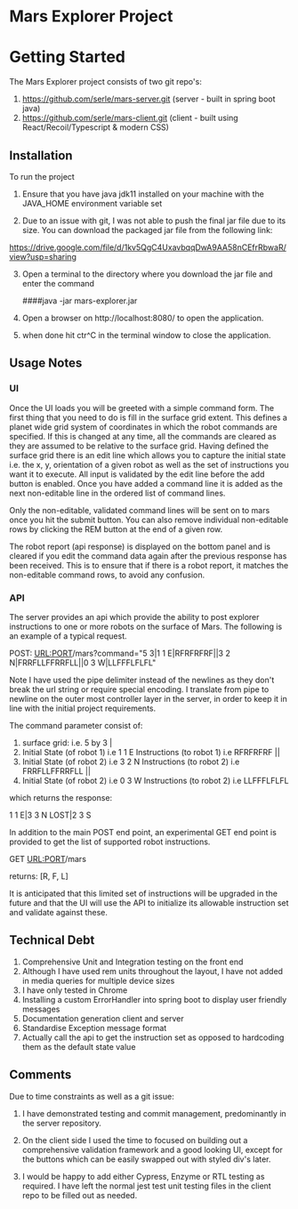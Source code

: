 # Mars Explorer Project

# Getting Started

The Mars Explorer project consists of two git repo's:

1) https://github.com/serle/mars-server.git (server - built in spring boot java)
2) https://github.com/serle/mars-client.git (client - built using React/Recoil/Typescript & modern CSS)

## Installation

To run the project

1) Ensure that you have java jdk11 installed on your machine with the JAVA_HOME environment variable set


2) Due to an issue with git, I was not able to push the final jar file due to its size. You can download 
   the packaged jar file from the following link:  
   

https://drive.google.com/file/d/1kv5QgC4UxavbqqDwA9AA58nCEfrRbwaR/view?usp=sharing 


3) Open a terminal to the directory where you download the jar file and enter the command
   
   ####java -jar mars-explorer.jar 

4) Open a browser on http://localhost:8080/ to open the application.


5) when done hit ctr^C in the terminal window to close the application.


## Usage Notes

### UI

Once the UI loads you will be greeted with a simple command form. The first thing that
you need to do is fill in the surface grid extent. This defines a planet wide grid system of
coordinates in which the robot commands are specified. If this is changed at any time, all the
commands are cleared as they are assumed to be relative to the surface grid. Having defined
the surface grid there is an edit line which allows you to capture the initial state i.e.
the x, y, orientation of a given robot as well as the set of instructions you want it to execute.
All input is validated by the edit line before the add button is enabled. Once you have added
a command line it is added as the next non-editable line in the ordered list of command lines.

Only the non-editable, validated command lines will be sent on to mars once you hit the submit
button. You can also remove individual non-editable rows by clicking the REM button at the end
of a given row.

The robot report (api response) is displayed on the bottom panel and is cleared if you edit
the command data again after the previous response has been received. This is to ensure that
if there is a robot report, it matches the non-editable command rows, to avoid any confusion.

### API

The server provides an api which provide the ability to post explorer instructions to one or more robots
on the surface of Mars. The following is an example of a typical request.

POST: <URL:PORT>/mars?command="5 3|1 1 E|RFRFRFRF||3 2 N|FRRFLLFFRRFLL||0 3 W|LLFFFLFLFL"

Note I have used the pipe delimiter instead of the newlines as they don't break the url string
or require special encoding. I translate from pipe to newline on the outer most controller
layer in the server, in order to keep it in line with the initial project requirements.

The command parameter consist of:

1) surface grid: i.e. 5 by 3
   |
2) Initial State (of robot 1) i.e 1 1 E
   Instructions (to robot 1) i.e RFRFRFRF
   ||
3) Initial State (of robot 2) i.e 3 2 N
   Instructions (to robot 2) i.e FRRFLLFFRRFLL
   ||
4) Initial State (of robot 2) i.e 0 3 W
   Instructions (to robot 2) i.e LLFFFLFLFL

which returns the response:

1 1 E|3 3 N LOST|2 3 S


In addition to the main POST end point, an experimental GET end point is provided to get
the list of supported robot instructions.

GET <URL:PORT>/mars

returns: [R, F, L]

It is anticipated that this limited set of instructions will be upgraded in the future and that
the UI will use the API to initialize its allowable instruction set and validate against these.

## Technical Debt

1) Comprehensive Unit and Integration testing on the front end
2) Although I have used rem units throughout the layout, I have not added in media queries for 
multiple device sizes
3) I have only tested in Chrome
4) Installing a custom ErrorHandler into spring boot to display user friendly messages
5) Documentation generation client and server
6) Standardise Exception message format
7) Actually call the api to get the instruction set as opposed to hardcoding them
as the default state value

## Comments

Due to time constraints as well as a git issue:

1) I have demonstrated testing and commit management, predominantly in the server repository.

2) On the client side I used the time to focused on building out a comprehensive validation
   framework and a good looking UI, except for the buttons which can be easily swapped out with
   styled div's later.

3) I would be happy to add either Cypress, Enzyme or RTL testing as required. I have left the
   normal jest test unit testing files in the client repo to be filled out as needed.
   
